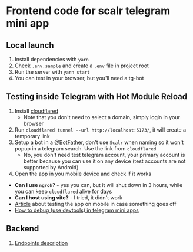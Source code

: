 # Frontend code for scalr telegram mini app

## Local launch

1. Install dependencies with `yarn`
2. Check `.env.sample` and create a `.env` file in project root
3. Run the server with `yarn start`
4. You can test in your browser, but you'll need a tg-bot

## Testing inside Telegram with Hot Module Reload

1. Install [cloudflared](https://developers.cloudflare.com/cloudflare-one/connections/connect-networks/downloads/)
   - Note that you don't need to select a domain, simply login in your browser
2. Run `cloudflared tunnel --url http://localhost:5173/`, it will create a temporary link
3. Setup a bot in a [@BotFather](https://t.me/BotFather), don't use `Scalr` when naming so it won't popup in a telegram search.
   Use the link from `cloudflared`
   - No, you don't need test telegram account, your primary account is better because you can use it on any device (test accounts are not supported by Android)
4. Open the app in you mobile device and check if it works

- **Can I use `ngrok`?** - yes you can, but it will shut down in 3 hours, while you can keep `cloudflared` alive for days
- **Can I host using vite?** - I tried, it didn't work
- [Article](https://docs.ton.org/develop/dapps/telegram-apps/testing-apps) about testing the app on mobile in case something goes off
- [How to debug (use devtools) in telegram mini apps](https://docs.ton.org/develop/dapps/telegram-apps/testing-apps)

## Backend

1. [Endpoints description](https://twisty-hour-7d6.notion.site/Mini-app-backend-e6a232073f114ed3913c66f4a76512fd)
